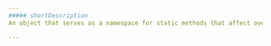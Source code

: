 ```yaml
---
##### shortDescription
An object that serves as a namespace for static methods that affect overlay widgets.

---
```

